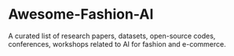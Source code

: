 # Awesome-Fashion-AI
A curated list of research papers, datasets, open-source codes, conferences, workshops related to AI for fashion and e-commerce.
